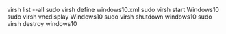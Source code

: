 


virsh list --all
sudo virsh define windows10.xml
sudo virsh start Windows10
sudo virsh vncdisplay Windows10
sudo virsh shutdown windows10
sudo virsh destroy windows10